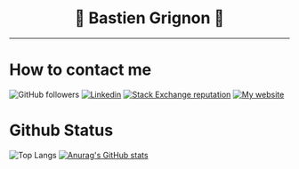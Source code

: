 <h1 align="center">👋 Bastien Grignon 👋</h1>

---

# How to contact me
![GitHub followers](https://img.shields.io/github/followers/bastiengrignon?style=social)
[![Linkedin](https://img.shields.io/badge/LinkedIn--_.svg?style=social&logo=linkedin)](https://www.linkedin.com/in/bastien-grignon/)
[![Stack Exchange reputation](https://img.shields.io/stackexchange/stackoverflow/r/10794636?color=%23F48024&label=Stack%20Overflow&logo=stackoverflow)](https://stackoverflow.com/users/10794636/bastien-grignon?tab=profile)
[![My website](https://img.shields.io/static/v1?label=&message=My%20website&color=blue)](https://portfolio-grignon.herokuapp.com)

# Github Status
![Top Langs](https://github-readme-stats.vercel.app/api/top-langs/?username=bastiengrignon&theme=radical&exclude_repo=github-readme-stats)
[![Anurag's GitHub stats](https://github-readme-stats.vercel.app/api?username=bastiengrignon&show_icons=true&theme=radical)](https://github.com/anuraghazra/github-readme-stats)


<!--
**bastiengrignon/bastiengrignon** is a ✨ _special_ ✨ repository because its `README.md` (this file) appears on your GitHub profile.

Here are some ideas to get you started:

- 🔭 I’m currently working on ...
- 🌱 I’m currently learning ...
- 👯 I’m looking to collaborate on ...
- 🤔 I’m looking for help with ...
- 💬 Ask me about ...
- 📫 How to reach me: ...
- 😄 Pronouns: ...
- ⚡ Fun fact: ...
-->
